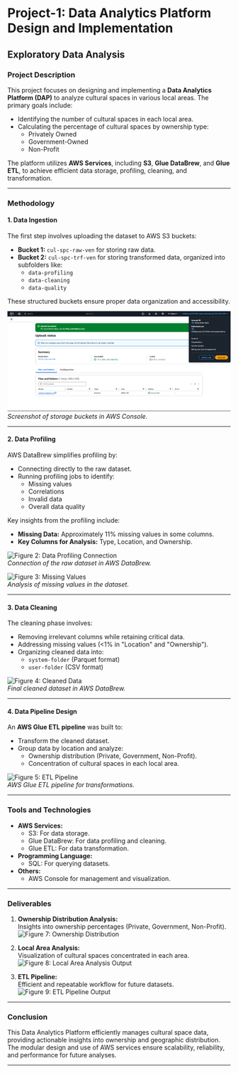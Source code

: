 # Project-1: Data Analytics Platform Design and Implementation

## Exploratory Data Analysis

### Project Description
This project focuses on designing and implementing a **Data Analytics Platform (DAP)** to analyze cultural spaces in various local areas. The primary goals include:
- Identifying the number of cultural spaces in each local area.
- Calculating the percentage of cultural spaces by ownership type:
  - Privately Owned
  - Government-Owned
  - Non-Profit

The platform utilizes **AWS Services**, including **S3**, **Glue DataBrew**, and **Glue ETL**, to achieve efficient data storage, profiling, cleaning, and transformation.

---

### Methodology

#### **1. Data Ingestion**
The first step involves uploading the dataset to AWS S3 buckets:
- **Bucket 1:** `cul-spc-raw-ven` for storing raw data.
- **Bucket 2:** `cul-spc-trf-ven` for storing transformed data, organized into subfolders like:
  - `data-profiling`
  - `data-cleaning`
  - `data-quality`

These structured buckets ensure proper data organization and accessibility.

![Figure 1: Storage Buckets](storage.png)  
*Screenshot of storage buckets in AWS Console.*

---

#### **2. Data Profiling**
AWS DataBrew simplifies profiling by:
- Connecting directly to the raw dataset.
- Running profiling jobs to identify:
  - Missing values
  - Correlations
  - Invalid data
  - Overall data quality

Key insights from the profiling include:
- **Missing Data:** Approximately 11% missing values in some columns.
- **Key Columns for Analysis:** Type, Location, and Ownership.

![Figure 2: Data Profiling Connection](https://raw.githubusercontent.com/username/repository/main/images/data_profiling_connection.png)  
*Connection of the raw dataset in AWS DataBrew.*

![Figure 3: Missing Values](https://raw.githubusercontent.com/username/repository/main/images/missing_values.png)  
*Analysis of missing values in the dataset.*

---

#### **3. Data Cleaning**
The cleaning phase involves:
- Removing irrelevant columns while retaining critical data.
- Addressing missing values (<1% in "Location" and "Ownership").
- Organizing cleaned data into:
  - `system-folder` (Parquet format)
  - `user-folder` (CSV format)

![Figure 4: Cleaned Data](https://raw.githubusercontent.com/username/repository/main/images/cleaned_data.png)  
*Final cleaned dataset in AWS DataBrew.*

---

#### **4. Data Pipeline Design**
An **AWS Glue ETL pipeline** was built to:
- Transform the cleaned dataset.
- Group data by location and analyze:
  - Ownership distribution (Private, Government, Non-Profit).
  - Concentration of cultural spaces in each local area.

![Figure 5: ETL Pipeline](https://raw.githubusercontent.com/username/repository/main/images/etl_pipeline.png)  
*AWS Glue ETL pipeline for transformations.*

---

### Tools and Technologies
- **AWS Services:**
  - S3: For data storage.
  - Glue DataBrew: For data profiling and cleaning.
  - Glue ETL: For data transformation.
- **Programming Language:**
  - SQL: For querying datasets.
- **Others:**
  - AWS Console for management and visualization.

---

### Deliverables
1. **Ownership Distribution Analysis:**  
   Insights into ownership percentages (Private, Government, Non-Profit).  
   ![Figure 7: Ownership Distribution](https://raw.githubusercontent.com/username/repository/main/images/ownership_distribution.png)  

2. **Local Area Analysis:**  
   Visualization of cultural spaces concentrated in each area.  
   ![Figure 8: Local Area Analysis Output](https://raw.githubusercontent.com/username/repository/main/images/local_area_output.png)  

3. **ETL Pipeline:**  
   Efficient and repeatable workflow for future datasets.  
   ![Figure 9: ETL Pipeline Output](https://raw.githubusercontent.com/username/repository/main/images/etl_pipeline_output.png)  

---

### Conclusion
This Data Analytics Platform efficiently manages cultural space data, providing actionable insights into ownership and geographic distribution. The modular design and use of AWS services ensure scalability, reliability, and performance for future analyses.

---
